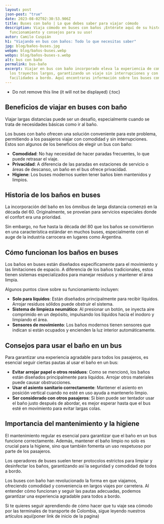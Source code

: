 ```yaml
---
layout: post
json-post: "true"
date: 2023-08-02T02:30:53.906Z
title: Buses con baño | Lo que debes saber para viajar cómodo
description: Viaja cómodo en buses con baños ¡Entérate aquí de su historia,
  funcionamiento y consejos para su uso!
autor: Camilo Cuspián
h1: "Viajando en bus con baños: Todo lo que necesitas saber"
jpg: blog/baños-buses.jpg
webpm: blog/baños-buses.webp
webps: blog/baños-buses-s.webp
alt: bus con baño
permalink: bus-baño
excerpt: Viajar en bus con baño incorporado eleva la experiencia de comodidad en
  los trayectos largos, garantizando un viaje sin interrupciones y con todas las
  facilidades a bordo. Aquí encontraras información sobre los buses con baño.
---
```

* Do not remove this line (it will not be displayed)
  {:toc}

## Beneficios de viajar en buses con baño

Viajar largas distancias puede ser un desafío, especialmente cuando se trata de necesidades básicas como ir al baño. 

Los buses con baño ofrecen una solución conveniente para este problema, permitiendo a los pasajeros viajar con comodidad y sin interrupciones. Estos son algunos de los beneficios de elegir un bus con baño:

* **Comodidad**: No hay necesidad de hacer paradas frecuentes, lo que puede retrasar el viaje.
* **Privacidad**: A diferencia de las paradas en estaciones de servicio o áreas de descanso, un baño en el bus ofrece privacidad.
* **Higiene**: Los buses modernos suelen tener baños bien mantenidos y limpios.

## Historia de los baños en buses

La incorporación del baño en los ómnibus de larga distancia comenzó en la década del 60. Originalmente, se proveían para servicios especiales donde el confort era una prioridad. 

Sin embargo, no fue hasta la década del 80 que los baños se convirtieron en una característica estándar en muchos buses, especialmente con el auge de la industria carrocera en lugares como Argentina.

## Cómo funcionan los baños en buses

Los baños en buses están diseñados específicamente para el movimiento y las limitaciones de espacio. A diferencia de los baños tradicionales, estos tienen sistemas especializados para manejar residuos y mantener el área limpia. 

Algunos puntos clave sobre su funcionamiento incluyen:

* **Solo para líquidos**: Están diseñados principalmente para recibir líquidos. Arrojar residuos sólidos puede obstruir el sistema.
* **Sistema de limpieza neumático**: Al presionar un botón, se inyecta aire comprimido en un depósito, impulsando los líquidos hacia el inodoro y limpiando el área.
* **Sensores de movimiento**: Los baños modernos tienen sensores que indican si están ocupados y encienden la luz interior automáticamente.

## Consejos para usar el baño en un bus

Para garantizar una experiencia agradable para todos los pasajeros, es esencial seguir ciertas pautas al usar el baño en un bus:

* **Evitar arrojar papel o otros residuos**: Como se mencionó, los baños están diseñados principalmente para líquidos. Arrojar otros materiales puede causar obstrucciones.
* **Usar el asiento sanitario correctamente**: Mantener el asiento en posición vertical cuando no esté en uso ayuda a mantenerlo limpio.
* **Ser considerado con otros pasajeros**: Si bien puede ser tentador usar el baño justo después de abordar, es mejor esperar hasta que el bus esté en movimiento para evitar largas colas.

## Importancia del mantenimiento y la higiene

El mantenimiento regular es esencial para garantizar que el baño en un bus funcione correctamente. Además, mantener el baño limpio no solo es crucial para la higiene, sino que también fomenta un uso respetuoso por parte de los pasajeros.

 Los operadores de buses suelen tener protocolos estrictos para limpiar y desinfectar los baños, garantizando así la seguridad y comodidad de todos a bordo.

Los buses con baño han revolucionado la forma en que viajamos, ofreciendo comodidad y conveniencia en largos viajes por carretera. Al entender cómo funcionan y seguir las pautas adecuadas, podemos garantizar una experiencia agradable para todos a bordo. 

Si te quieres seguir aprendiendo de cómo hacer que tu viaje sea cómodo por las terminales de transporte de Colombia, sigue leyendo nuestros artículos aquí(poner link de inicio de la pagina)